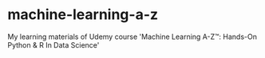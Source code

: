 # machine-learning-a-z
My learning materials of Udemy course 'Machine Learning A-Z™: Hands-On Python &amp; R In Data Science'
